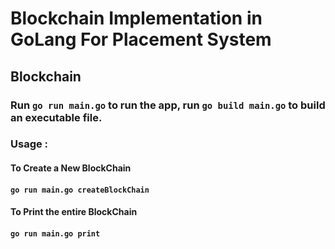 # Blockchain Implementation in GoLang For Placement System

## Blockchain

### Run `go run main.go` to run the app, run `go build main.go` to build an executable file.

### Usage :

#### To Create a New BlockChain    
####    `go run main.go createBlockChain`

#### To Print the entire BlockChain
####    `go run main.go print`


